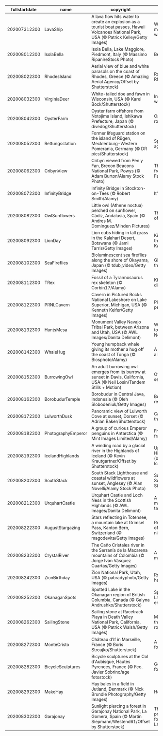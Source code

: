 |fullstartdate|name|copyright|title|image|
|--|--|--|--|--|
202007312300|LavaShip|A lava flow hits water to create an explosion as a tourist boat passes, Hawaii Volcanoes National Park, USA  (© Patrick Kelley/Getty Images)|Where fire meets water|![](/en-GB/2020/08/202007312300LavaShip.jpg)|
202008012300|IsolaBella|Isola Bella, Lake Maggiore, Piedmont, Italy (© Massimo Ripani/eStock Photo)|Bellissima!|![](/en-GB/2020/08/202008012300IsolaBella.jpg)|
202008022300|RhodesIsland|Aerial view of blue and white parasols on the coast of Rhodes, Greece (© Amazing Aerial Agency/Offset by Shutterstock)|Rocky Rhodes|![](/en-GB/2020/08/202008022300RhodesIsland.jpg)|
202008032300|VirginiaDeer|White-tailed doe and fawn in Wisconsin, USA (© Karel Bock/Shutterstock)|Into the woods|![](/en-GB/2020/08/202008032300VirginiaDeer.jpg)|
202008042300|OysterFarm|Oyster farm offshore from Notojima Island, Ishikawa Prefecture, Japan (© divedog/Shutterstock)|On the ropes|![](/en-GB/2020/08/202008042300OysterFarm.jpg)|
202008052300|Rettungsstation|Former lifeguard station on the island of Rügen, Mecklenburg-Western Pomerania, Germany (© DR pics/Shutterstock)|Space-age style|![](/en-GB/2020/08/202008052300Rettungsstation.jpg)|
202008062300|CribynView|Cribyn viewed from Pen y Fan, Brecon Beacons National Park, Powys (© Adam Burton/Alamy Stock Photo)|The view from Pen y Fan|![](/en-GB/2020/08/202008062300CribynView.jpg)|
202008072300|InfinityBridge|Infinity Bridge in Stockton-on-Tees (© Robert Smith/Alamy)|It's ∞ Day!|![](/en-GB/2020/08/202008072300InfinityBridge.jpg)|
202008082300|OwlSunflowers|Little owl (Athene noctua) perched on sunflower, Cádiz, Andalusia, Spain (© Andres M. Dominguez/Minden Pictures)|The gaze of wisdom|![](/en-GB/2020/08/202008082300OwlSunflowers.jpg)|
202008092300|LionDay|Lion cubs hiding in tall grass in the Kalahari Desert, Botswana (© Jami Tarris/Getty Images)|Kings of the Kalahari|![](/en-GB/2020/08/202008092300LionDay.jpg)|
202008102300|SeaFireflies|Bioluminescent sea fireflies along the shore of Okayama, Japan (© tdub_video/Getty Images)|Glow with the flow|![](/en-GB/2020/08/202008102300SeaFireflies.jpg)|
202008112300|TRex|Fossil of a Tyrannosaurus rex skeleton (© Corbin17/Alamy)|King of the dinosaurs|![](/en-GB/2020/08/202008112300TRex.jpg)|
202008122300|PRNLCavern|Cavern in Pictured Rocks National Lakeshore on Lake Superior, Michigan, USA (© Kenneth Keifer/Getty Images)|Picture perfect|![](/en-GB/2020/08/202008122300PRNLCavern.jpg)|
202008132300|HuntsMesa|Monument Valley Navajo Tribal Park, between Arizona and Utah, USA (© AWL Images/Danita Delimont)|Welcome to Tsé Biiʼ Ndzisgaii|![](/en-GB/2020/08/202008132300HuntsMesa.jpg)|
202008142300|WhaleHug|Young humpback whale giving its mother a hug off the coast of Tonga (© Biosphoto/Alamy)|A whale of a hug|![](/en-GB/2020/08/202008142300WhaleHug.jpg)|
202008152300|BurrowingOwl|An adult burrowing owl emerges from its burrow at sunset in Davis, California, USA (© Neil Losin/Tandem Stills + Motion)|Owl be seeing you|![](/en-GB/2020/08/202008152300BurrowingOwl.jpg)|
202008162300|BorobudurTemple|Borobudur in Central Java, Indonesia (© Oleh Slobodeniuk/Getty Images)|Borobudur revealed|![](/en-GB/2020/08/202008162300BorobudurTemple.jpg)|
202008172300|LulworthDusk|Panoramic view of Lulworth Cove at sunset, Dorset (© Adrian Baker/Shutterstock)|Carving the cove|![](/en-GB/2020/08/202008172300LulworthDusk.jpg)|
202008182300|PhotographyEmperor|A group of curious Emperor penguins in Antarctica (© Mint Images Limited/Alamy)|Freeze frame|![](/en-GB/2020/08/202008182300PhotographyEmperor.jpg)|
202008192300|IcelandHighlands|A winding road by a glacial river in the Highlands of Iceland (© Kevin Krautgartner/Offset by Shutterstock)|Up in the Highlands (of Iceland)|![](/en-GB/2020/08/202008192300IcelandHighlands.jpg)|
202008202300|SouthStack|South Stack Lighthouse and coastal wildflowers at sunset, Anglesey (© Alan Novelli/Alamy Stock Photo)|Sunset at South Stack|![](/en-GB/2020/08/202008202300SouthStack.jpg)|
202008212300|UrquhartCastle|Urquhart Castle and Loch Ness in the Scottish Highlands (© AWL Images/Danita Delimont)|A monstrous tale|![](/en-GB/2020/08/202008212300UrquhartCastle.jpg)|
202008222300|AugustStargazing|Stars reflecting in Totensee, a mountain lake at Grimsel Pass, Kanton Bern, Switzerland (© magodevita/Getty Images)|Reflections of the night sky|![](/en-GB/2020/08/202008222300AugustStargazing.jpg)|
202008232300|CrystalRiver|The Caño Cristales river in the Serranía de la Macarena mountains of Colombia (© Jorge Iván Vásquez Cuartas/Getty Images)|A river of many hues|![](/en-GB/2020/08/202008232300CrystalRiver.jpg)|
202008242300|ZionBirthday|Zion National Park, Utah, USA (© pabradyphoto/Getty Images)|Rocky heights|![](/en-GB/2020/08/202008242300ZionBirthday.jpg)|
202008252300|OkanaganSpots|Spotted Lake in the Okanagan region of British Columbia, Canada (© Galyna Andrushko/Shutterstock)|Spotted Lake emerges|![](/en-GB/2020/08/202008252300OkanaganSpots.jpg)|
202008262300|SailingStone|Sailing stone at Racetrack Playa in Death Valley National Park, California, USA (© Patrick Walsh/Getty Images)|Mystery of the moving rocks|![](/en-GB/2020/08/202008262300SailingStone.jpg)|
202008272300|MonteCristo|Château d'If in Marseille, France (© Boris Stroujko/Shutterstock)|A prison fit for a count|![](/en-GB/2020/08/202008272300MonteCristo.jpg)|
202008282300|BicycleSculptures|Bicycle sculptures at the Col d'Aubisque, Hautes Pyrenees, France (© Fco. Javier Sobrino/age fotostock)|Gearing up for le Tour|![](/en-GB/2020/08/202008282300BicycleSculptures.jpg)|
202008292300|MakeHay|Hay bales in a field in Jutland, Denmark (© Nick Brundle Photography/Getty Images)|Hay days|![](/en-GB/2020/08/202008292300MakeHay.jpg)|
202008302300|Garajonay|Sunlight piercing a forest in Garajonay National Park, La Gomera, Spain (© Martin Siepmann/Westend61/Offset by Shutterstock)|The prehistoric forests of La Gomera|![](/en-GB/2020/08/202008302300Garajonay.jpg)|
